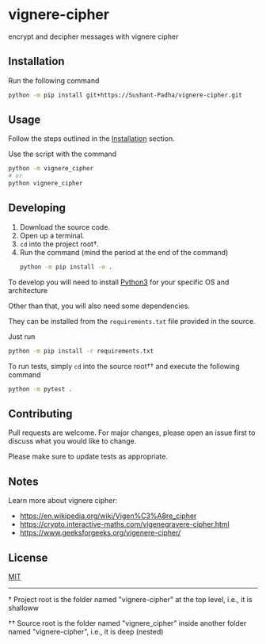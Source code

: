 # vignere-cipher
encrypt and decipher messages with vignere cipher

## Installation

Run the following command

```bash
python -m pip install git+https://Sushant-Padha/vignere-cipher.git
```


## Usage

Follow the steps outlined in the [Installation](#installation) section.

Use the script with the command

```bash
python -m vignere_cipher
# or
python vignere_cipher
```

## Developing

1. Download the source code.
2. Open up a terminal.
3. `cd` into the project root†.
4. Run the command (mind the period at the end of the command)
   ```bash
   python -m pip install -e .
   ```

To develop you will need to install [Python3](https://python.org) for your specific OS and architecture

Other than that, you will also need some dependencies.

They can be installed from the `requirements.txt` file provided in the source.

Just run

```bash
python -m pip install -r requirements.txt
```

To run tests, simply `cd` into the source root†† and execute the following command

```bash
python -m pytest .
```

## Contributing

Pull requests are welcome. For major changes, please open an issue first to discuss what you would like to change.

Please make sure to update tests as appropriate.

## Notes

Learn more about vignere cipher:
- https://en.wikipedia.org/wiki/Vigen%C3%A8re_cipher
- https://crypto.interactive-maths.com/vigenegravere-cipher.html
- https://www.geeksforgeeks.org/vigenere-cipher/

## License

[MIT](https://choosealicense.com/licenses/mit/)

---

† Project root is the folder named "vignere-cipher" at the top level, i.e., it is shalloww

†† Source root is the folder named "vignere_cipher" inside another folder named "vignere-cipher", i.e., it is deep (nested)

